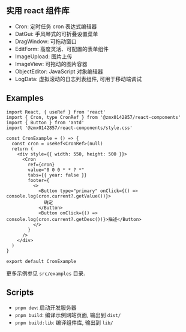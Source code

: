 ## 实用 react 组件库

- Cron: 定时任务 cron 表达式编辑器
- DatGui: 手风琴式的可折叠设置菜单
- DragWindow: 可拖动窗口
- EditForm: 高度灵活、可配置的表单组件
- ImageUpload: 图片上传
- ImageView: 可拖动的图片容器
- ObjectEditor: JavaScript 对象编辑器
- LogData: 虚拟滚动的日志列表组件, 可用于移动端调试

## Examples

```tsx
import React, { useRef } from 'react'
import { Cron, type CronRef } from '@zmx0142857/react-components'
import { Button } from 'antd'
import '@zmx0142857/react-components/style.css'

const CronExample = () => {
  const cron = useRef<CronRef>(null)
  return (
    <div style={{ width: 550, height: 500 }}>
      <Cron
        ref={cron}
        value="0 0 0 * * ? *"
        tabs={{ year: false }}
        footer={
          <>
            <Button type="primary" onClick={() => console.log(cron.current?.getValue())}>
              确定
            </Button>
            <Button onClick={() => console.log(cron.current?.getDesc())}>描述</Button>
          </>
        }
      />
    </div>
  )
}

export default CronExample
```

更多示例参见 `src/examples` 目录.

## Scripts

- `pnpm dev`: 启动开发服务器
- `pnpm build`: 编译示例网站页面, 输出到 `dist/`
- `pnpm build:lib`: 编译组件库, 输出到 `lib/`
